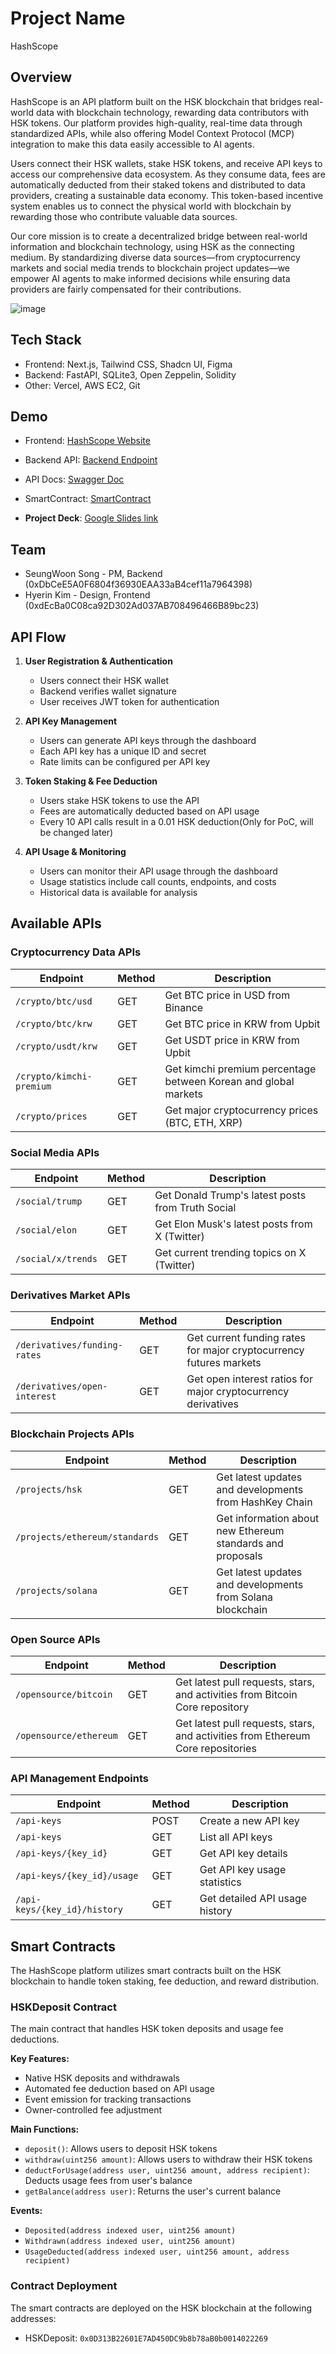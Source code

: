 # Project Name

HashScope

## Overview

HashScope is an API platform built on the HSK blockchain that bridges real-world data with blockchain technology, rewarding data contributors with HSK tokens. Our platform provides high-quality, real-time data through standardized APIs, while also offering Model Context Protocol (MCP) integration to make this data easily accessible to AI agents.

Users connect their HSK wallets, stake HSK tokens, and receive API keys to access our comprehensive data ecosystem. As they consume data, fees are automatically deducted from their staked tokens and distributed to data providers, creating a sustainable data economy. This token-based incentive system enables us to connect the physical world with blockchain by rewarding those who contribute valuable data sources.

Our core mission is to create a decentralized bridge between real-world information and blockchain technology, using HSK as the connecting medium. By standardizing diverse data sources—from cryptocurrency markets and social media trends to blockchain project updates—we empower AI agents to make informed decisions while ensuring data providers are fairly compensated for their contributions.

![image](https://github.com/user-attachments/assets/e93b9f1f-ec79-4371-bc52-b4f1e3122938)

## Tech Stack

- Frontend: Next.js, Tailwind CSS, Shadcn UI, Figma
- Backend: FastAPI, SQLite3, Open Zeppelin, Solidity
- Other: Vercel, AWS EC2, Git

## Demo

- Frontend: [HashScope Website](https://hashscope.vercel.app/)
- Backend API: [Backend Endpoint](https://hashkey.sungwoonsong.com)
- API Docs: [Swagger Doc](https://hashkey.sungwoonsong.com/docs)
- SmartContract: [SmartContract](https://hashkey.blockscout.com/address/0x0D313B22601E7AD450DC9b8b78aB0b0014022269)

- **Project Deck**: [Google Slides link](https://1drv.ms/p/c/a49340658cb1b089/EV4YLr3VLCxKou00o40euyABre1pkPaP9RTihl3T-uyFyg)

## Team

- SeungWoon Song - PM, Backend (0xDbCeE5A0F6804f36930EAA33aB4cef11a7964398)
- Hyerin Kim - Design, Frontend (0xdEcBa0C08ca92D302Ad037AB708496466B89bc23)

## API Flow

1. **User Registration & Authentication**
   - Users connect their HSK wallet
   - Backend verifies wallet signature
   - User receives JWT token for authentication

2. **API Key Management**
   - Users can generate API keys through the dashboard
   - Each API key has a unique ID and secret
   - Rate limits can be configured per API key

3. **Token Staking & Fee Deduction**
   - Users stake HSK tokens to use the API
   - Fees are automatically deducted based on API usage
   - Every 10 API calls result in a 0.01 HSK deduction(Only for PoC, will be changed later)

4. **API Usage & Monitoring**
   - Users can monitor their API usage through the dashboard
   - Usage statistics include call counts, endpoints, and costs
   - Historical data is available for analysis

## Available APIs

### Cryptocurrency Data APIs

| Endpoint | Method | Description |
|----------|--------|-------------|
| `/crypto/btc/usd` | GET | Get BTC price in USD from Binance |
| `/crypto/btc/krw` | GET | Get BTC price in KRW from Upbit |
| `/crypto/usdt/krw` | GET | Get USDT price in KRW from Upbit |
| `/crypto/kimchi-premium` | GET | Get kimchi premium percentage between Korean and global markets |
| `/crypto/prices` | GET | Get major cryptocurrency prices (BTC, ETH, XRP) |

### Social Media APIs

| Endpoint | Method | Description |
|----------|--------|-------------|
| `/social/trump` | GET | Get Donald Trump's latest posts from Truth Social |
| `/social/elon` | GET | Get Elon Musk's latest posts from X (Twitter) |
| `/social/x/trends` | GET | Get current trending topics on X (Twitter) |

### Derivatives Market APIs

| Endpoint | Method | Description |
|----------|--------|-------------|
| `/derivatives/funding-rates` | GET | Get current funding rates for major cryptocurrency futures markets |
| `/derivatives/open-interest` | GET | Get open interest ratios for major cryptocurrency derivatives |

### Blockchain Projects APIs

| Endpoint | Method | Description |
|----------|--------|-------------|
| `/projects/hsk` | GET | Get latest updates and developments from HashKey Chain |
| `/projects/ethereum/standards` | GET | Get information about new Ethereum standards and proposals |
| `/projects/solana` | GET | Get latest updates and developments from Solana blockchain |

### Open Source APIs

| Endpoint | Method | Description |
|----------|--------|-------------|
| `/opensource/bitcoin` | GET | Get latest pull requests, stars, and activities from Bitcoin Core repository |
| `/opensource/ethereum` | GET | Get latest pull requests, stars, and activities from Ethereum Core repositories |

### API Management Endpoints

| Endpoint | Method | Description |
|----------|--------|-------------|
| `/api-keys` | POST | Create a new API key |
| `/api-keys` | GET | List all API keys |
| `/api-keys/{key_id}` | GET | Get API key details |
| `/api-keys/{key_id}/usage` | GET | Get API key usage statistics |
| `/api-keys/{key_id}/history` | GET | Get detailed API usage history |

## Smart Contracts

The HashScope platform utilizes smart contracts built on the HSK blockchain to handle token staking, fee deduction, and reward distribution.

### HSKDeposit Contract

The main contract that handles HSK token deposits and usage fee deductions.

**Key Features:**
- Native HSK deposits and withdrawals
- Automated fee deduction based on API usage
- Event emission for tracking transactions
- Owner-controlled fee adjustment

**Main Functions:**
- `deposit()`: Allows users to deposit HSK tokens
- `withdraw(uint256 amount)`: Allows users to withdraw their HSK tokens
- `deductForUsage(address user, uint256 amount, address recipient)`: Deducts usage fees from user's balance
- `getBalance(address user)`: Returns the user's current balance

**Events:**
- `Deposited(address indexed user, uint256 amount)`
- `Withdrawn(address indexed user, uint256 amount)`
- `UsageDeducted(address indexed user, uint256 amount, address recipient)`

### Contract Deployment

The smart contracts are deployed on the HSK blockchain at the following addresses:
- HSKDeposit: `0x0D313B22601E7AD450DC9b8b78aB0b0014022269`
